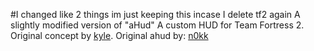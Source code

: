 #I changed like 2 things im just keeping this incase I delete tf2 again
A slightly modified version of "aHud"
A custom HUD for Team Fortress 2.  
Original concept by [kyle](https://github.com/hikyle).
Original ahud by: [n0kk](https://github.com/n0kk/ahud)
